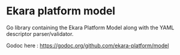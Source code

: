 # Ekara platform model

Go library containing the Ekara Platform Model along with the YAML descriptor parser/validator.
 
Godoc here : https://godoc.org/github.com/ekara-platform/model
